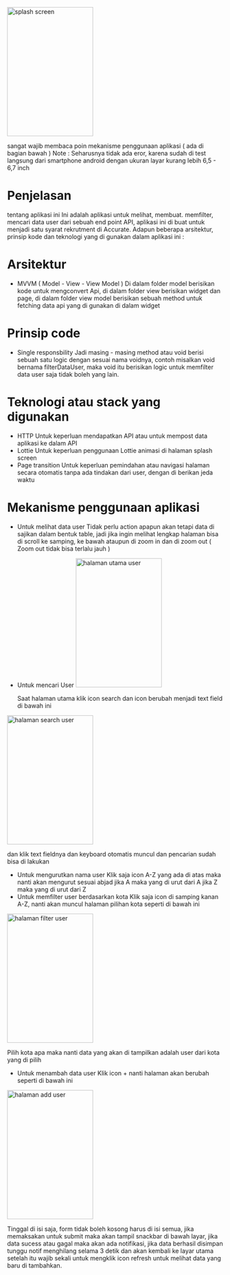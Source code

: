 <img src="https://github.com/danuwrdna/technicalTestAccurateFlutterDeveloperDrajatDanuWardana/assets/90078732/af87a2ca-590f-4ea2-a63c-55726cd6b0f5" alt="splash screen" width="200" height="300">

sangat wajib membaca poin mekanisme penggunaan aplikasi ( ada di bagian bawah )
Note : Seharusnya tidak ada eror, karena sudah di test langsung dari smartphone android dengan ukuran layar kurang lebih 6,5 - 6,7 inch
# Penjelasan
 tentang aplikasi ini
Ini adalah aplikasi untuk melihat, membuat. memfilter, mencari data user dari sebuah end point API, aplikasi ini di buat untuk menjadi satu syarat rekrutment di Accurate.
Adapun beberapa arsitektur, prinsip kode dan teknologi yang di gunakan dalam aplikasi ini :
# Arsitektur
- MVVM ( Model - View - View Model )
  Di dalam folder model berisikan kode untuk mengconvert Api, di dalam folder view berisikan widget dan page, di dalam folder view model berisikan sebuah method untuk 
  fetching data api yang di gunakan di dalam widget
# Prinsip code
- Single responsbility
  Jadi masing - masing method atau void berisi sebuah satu logic dengan sesuai nama voidnya, contoh misalkan void bernama filterDataUser, maka void itu berisikan logic 
  untuk memfilter data user saja tidak boleh yang lain.
# Teknologi atau stack yang digunakan
- HTTP
  Untuk keperluan mendapatkan API atau untuk mempost data aplikasi ke dalam API
- Lottie
  Untuk keperluan penggunaan Lottie animasi di halaman splash screen 
- Page transition
  Untuk keperluan pemindahan atau navigasi halaman secara otomatis tanpa ada tindakan dari user, dengan di berikan jeda waktu
# Mekanisme penggunaan aplikasi
- Untuk melihat data user
  Tidak perlu action apapun akan tetapi data di sajikan dalam bentuk table, jadi jika ingin melihat lengkap halaman bisa di scroll ke samping, ke bawah ataupun di 
  zoom in dan di zoom out ( Zoom out tidak bisa terlalu jauh )
- Untuk mencari User
  <img src="https://github.com/danuwrdna/technicalTestAccurateFlutterDeveloperDrajatDanuWardana/assets/90078732/6f7b1e8e-454f-48c8-a6f3-5548cc5c188d" alt="halaman utama user" width="200" height="300">
  
  Saat halaman utama klik icon search dan icon berubah menjadi text field di bawah ini
<img src="https://github.com/danuwrdna/technicalTestAccurateFlutterDeveloperDrajatDanuWardana/assets/90078732/548472cc-82a4-4cfb-9f95-78b8ccb623a9" alt="halaman search user" width="200" height="300">

dan klik text fieldnya dan keyboard otomatis muncul dan pencarian sudah bisa di lakukan
- Untuk mengurutkan nama user
  Klik saja icon A-Z yang ada di atas maka nanti akan mengurut sesuai abjad jika A maka yang di urut dari A jika Z maka yang di urut dari Z
- Untuk memfilter user berdasarkan kota
  Klik saja icon di samping kanan A-Z, nanti akan muncul halaman pilihan kota seperti di bawah ini
 <img src="https://github.com/danuwrdna/technicalTestAccurateFlutterDeveloperDrajatDanuWardana/assets/90078732/27bdca90-c728-4521-996d-e47f2d68e514" alt="halaman filter user" width="200" height="300">
 
 Pilih kota apa maka nanti data yang akan di tampilkan adalah user dari kota yang di pilih
- Untuk menambah data user
  Klik icon + nanti halaman akan berubah seperti di bawah ini
<img src="https://github.com/danuwrdna/technicalTestAccurateFlutterDeveloperDrajatDanuWardana/assets/90078732/a56de12a-3ca1-4027-8638-2d2fa07a1513" alt="halaman add user" width="200" height="300">

Tinggal di isi saja, form tidak boleh kosong harus di isi semua, jika memaksakan untuk submit maka akan tampil snackbar di bawah layar, jika data sucess atau gagal maka akan ada notifikasi, jika data berhasil disimpan tunggu notif menghilang selama 3 detik dan akan kembali ke layar utama setelah itu wajib sekali untuk mengklik icon refresh untuk melihat data yang baru di tambahkan.

